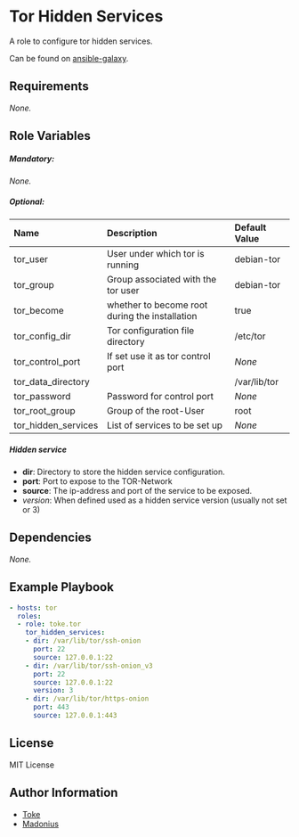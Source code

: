 # Tor Hidden Services

A role to configure tor hidden services.

Can be found on [ansible-galaxy](https://galaxy.ansible.com/toke/tor/).

## Requirements

_None._

## Role Variables

##### ***Mandatory***:
_None._

##### ***Optional***:
| Name               | Description                                    | Default Value |
| :---               | :----------                                    | :------------ |
| tor_user           | User under which tor is running                | debian-tor    |
| tor_group          | Group associated with the tor user             | debian-tor    |
| tor_become         | whether to become root during the installation | true          |
| tor_config_dir     | Tor configuration file directory               | /etc/tor      |
| tor_control_port   | If set use it as tor control port              | _None_        |
| tor_data_directory |                                                | /var/lib/tor  |
| tor_password       | Password for control port                      | _None_        |
| tor_root_group     | Group of the root-User                         | root          |
| tor_hidden_services| List of services to be set up                  | _None_        |

##### ***Hidden service***
* **dir**: Directory to store the hidden service configuration. 
* **port**: Port to expose to the TOR-Network
* **source**: The ip-address and port of the service to be exposed.
* *version*: When defined used as a hidden service version (usually not set or 3)


## Dependencies

_None._

## Example Playbook

```yaml
- hosts: tor
  roles:
  - role: toke.tor
    tor_hidden_services:
    - dir: /var/lib/tor/ssh-onion
      port: 22
      source: 127.0.0.1:22
    - dir: /var/lib/tor/ssh-onion_v3
      port: 22
      source: 127.0.0.1:22
      version: 3
    - dir: /var/lib/tor/https-onion
      port: 443
      source: 127.0.0.1:443
```

## License

MIT License

## Author Information

* [Toke](https://github.com/toke)
* [Madonius](https://github.com/madonius)
